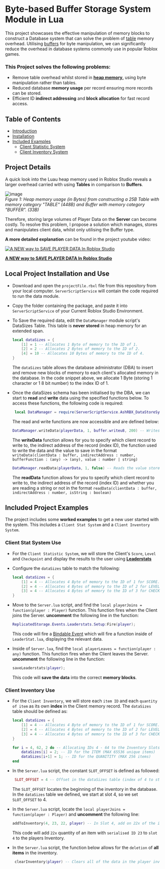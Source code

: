 # Byte-based Buffer Storage System Module in Lua

This project showcases the effective manipulation of memory blocks to construct a Database system that can solve the problem of  [table](https://create.roblox.com/docs/reference/engine/libraries/table) memory overhead. Utilising [buffers](https://create.roblox.com/docs/reference/engine/libraries/buffer) for byte manipulation, we can significantly reduce the overhead in database systems commonly use in popular Roblox games.

### This Project solves the following problems:

- Remove table overhead whilst stored in [**heap memory**.](https://create.roblox.com/docs/studio/optimization/memory-usage#luau-heap) using byte manipulation rather than tables.
- Reduced database **memory usage** per record ensuring more records can be stored.
- Efficient ID **indirect addressing** and **block allocation** for fast record access.

## Table of Contents
- [Introduction](#project-details)
- [Installation](#local-project-installation-and-use)
- [Included Examples](#included-project-examples)
  - [Client Statistic System](#client-stat-system-use)
  - [Client Inventory System](#client-inventory-use)

## Project Details

A quick look into the Luau heap memory used in Roblox Studio reveals a larger overhead carried with using **Tables** in comparison to **Buffers**.

![image](https://github.com/user-attachments/assets/6d312755-3a44-453e-83a9-3e4500bfb64b)  
*Figure 1: Heap memory usage (in Bytes) from constructing a 25B Table with memory category "TABLE" (448B) and Buffer with memory category "BUFFER". (33B)*  

Therefore, storing large volumes of Player Data on the **Server** can become costly. To resolve this problem, I propose a solution which manages, stores and manipulates client data, whilst only utilising the Buffer type.

**A more detailed explanation** can be found in the project youtube video:

[![A NEW way to SAVE PLAYER DATA In Roblox Studio](https://img.youtube.com/vi/ArnSFrDSJvE/mqdefault.jpg)](https://www.youtube.com/watch?v=ArnSFrDSJvE)

[**A NEW way to SAVE PLAYER DATA In Roblox Studio**](https://www.youtube.com/watch?v=ArnSFrDSJvE&t=0s)

## Local Project Installation and Use

 - Download and open the `projectFile.rbxl` file from this repository from your local computer. `ServerScriptService` will contain the code required to run the data module.
 - Copy the folder containing the package, and paste it into `ServerScriptService` of your Current Roblox Studio Environment.
 - To Save the required data, edit the `DataManager` module script's DataSizes Table. This table is **never stored** in heap memory for an extended span.
   
   ```lua
   local dataSizes = {
       [1] = 1 -- Allocates 1 Byte of memory to the ID of 1.
       [2] = 2 -- Allocates 2 Bytes of memory to the ID of 2.
       [4] = 10 -- Allocates 10 Bytes of memory to the ID of 4.
   }
   ```

   The `dataSizes` table allows the database administrator (DBA) to insert and remove new blocks of memory to each client's allocated memory in the database. In the code snippet above, we allocate 1 Byte (storing 1 character or 1 8 bit number) to the index ID of 1.

- Once the dataSizes schema has been initialised by the DBA, we can start to **read** and **write** data using the specified functions below. To access these functions, the following code is required:

  ```lua
   local DataManager = require(ServerScriptService.AshRBX_DataStoreSystem.Server.DataManager)
   ```
   The read and write functions are now accessible and are defined below:

   ```lua
   DataManager.writeData(playerData, 1, buffer.writeu8, 200) -- Writes the value of 200 using the write unsigned 8 bit integer into the memory location at Index 1. (We allocated 1 Byte to index 1 in dataSizes)
   ```

   The **writeData** function allows for you to specify which client record to write to, the indirect address of the record (index ID), the function used to write the data and the value to save in the format
  `writeData(clientData : buffer, indirectAddress : number, bufferFunction : (any) -> (any), value : number | string)`

   ```lua
   DataManager.readData(playerData, 1, false) -- Reads the value stored at the memory address of index 1, the read function reads the whole range of values based on the size given in dataSizes.
   ```
   The **readData** function allows for you to specify which client record to write to, the indirect address of the record (index ID) and whether you are reading a string or not in the format
   `readData(clientData : buffer, indirectAddress : number, isString : boolean)`

## Included Project Examples

The project includes some **worked examples** to get a new user started with the system. This includes a `Client Stat System` and a `Client Inventory System`.

### Client Stat System Use

  - For the `Client Statistic System`, we will store the Client's `Score`, `Level` and `Checkpoint` and display the results to the user using [**Leaderstats**](https://devforum.roblox.com/t/how-to-make-leaderstats-in-roblox-studio-for-beginners/1856471)
  - Configure the `dataSizes` table to match the following:

    ```lua
    local dataSizes = {
        [1] = 4 -- Allocates 4 Byte of memory to the ID of 1 for SCORE.
        [2] = 4 -- Allocates 4 Bytes of memory to the ID of 2 for LEVEL.
        [3] = 4 -- Allocates 4 Bytes of memory to the ID of 3 for CHECKPOINT.
    }
    ```
   - Move to the `Server.lua` script, and find the `local playerJoins = function(player : Player)` function. This function fires when the Client joins the Server. **uncomment** the following line in the function:

     ```lua
     ReplicatedStorage.Events.Leaderstats.Setup:Fire(player);
     ```
     This code will fire a [Bindable Event](https://create.roblox.com/docs/reference/engine/classes/BindableEvent) which will fire a function inside of `LeaderStat.lua`, displaying the relevant data.

   - Inside of `Server.lua`, find the `local playerLeaves = function(player : any)` function. This function fires when the Client leaves the Server. **uncomment** the following line in the function:

     ```lua
     saveLeaderstats(player);
     ```
     This code will **save the data** into the correct **memory blocks**.
     
### Client Inventory Use

  - For the `Client Inventory`, we will store each `item ID` and each `quantity of item` as its own **index** in the Client memory record. The `dataSizes` table should be defined as:

    ```lua
    local dataSizes = {
        [1] = 4 -- Allocates 4 Byte of memory to the ID of 1 for SCORE. (Previous)
        [2] = 4 -- Allocates 4 Bytes of memory to the ID of 2 for LEVEL. (Previous)
        [3] = 4 -- Allocates 4 Bytes of memory to the ID of 3 for CHECKPOINT. (Previous)
    }

    for i = 4, 62, 2 do -- Allocating IDs 4 - 64 to the Inventory Slots
   		dataSizes[i] = 2; -- ID for the ITEM (MAX 65536 unique items)
   		dataSizes[i+1] = 1; -- ID for the QUANITITY (MAX 256 items)
   	end
    ```
  - In the `Server.lua` script, the constant `SLOT_OFFSET` is defined as followed:

    ```lua
     SLOT_OFFSET = 4 -- Offset in the dataSizes table (index of 4 to start the inventory so change if not offset by 4).
     ```
    The `SLOT_OFFSET` locates the beginning of the inventory in the database. In the `dataSizes` table we defined, we start at slot 4, so we set `SLOT_OFFSET` to 4.
    
  - In the `Server.lua` script, locate the `local playerJoins = function(player : Player)` and **uncomment** the following line:

     ```lua
     addToInventory(4, 23, 22, player) -- In Slot 4, add on 22x of the item with ID of 23 to the players database.
     ```
     
     This code will add `22x` quantity of an item with `serialised ID 23` to `slot 4` to the players Inventory.

  - In the `Server.lua` script, the function below allows for the `deletion` of **all items** in the inventory.

    ```lua
     clearInventory(player) -- Clears all of the data in the player inventory
     ```
    
